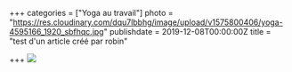 +++
categories = ["Yoga au travail"]
photo = "https://res.cloudinary.com/dqu7lbbhg/image/upload/v1575800406/yoga-4595166_1920_sbfhqc.jpg"
publishdate = 2019-12-08T00:00:00Z
title = "test d'un article créé par robin"

+++
![](https://res.cloudinary.com/dqu7lbbhg/image/upload/c_scale,w_auto:100,dpr_auto/v1575800580/coast-1834827_1920_p0vkma.jpg)